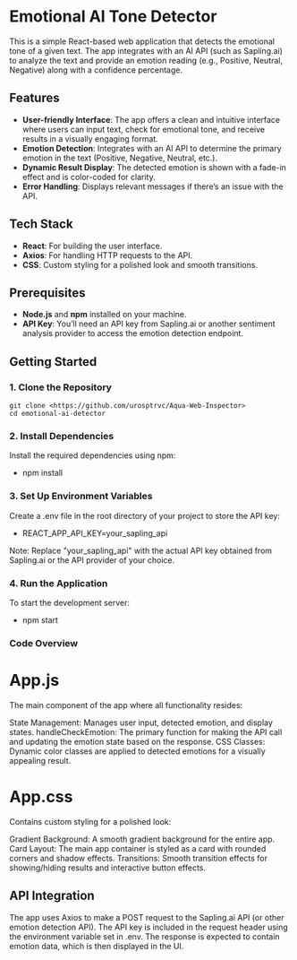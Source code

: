 # Emotional AI Tone Detector

This is a simple React-based web application that detects the emotional tone of a given text. The app integrates with an AI API (such as Sapling.ai) to analyze the text and provide an emotion reading (e.g., Positive, Neutral, Negative) along with a confidence percentage.

## Features
- **User-friendly Interface**: The app offers a clean and intuitive interface where users can input text, check for emotional tone, and receive results in a visually engaging format.
- **Emotion Detection**: Integrates with an AI API to determine the primary emotion in the text (Positive, Negative, Neutral, etc.).
- **Dynamic Result Display**: The detected emotion is shown with a fade-in effect and is color-coded for clarity.
- **Error Handling**: Displays relevant messages if there’s an issue with the API.

## Tech Stack
- **React**: For building the user interface.
- **Axios**: For handling HTTP requests to the API.
- **CSS**: Custom styling for a polished look and smooth transitions.

## Prerequisites
- **Node.js** and **npm** installed on your machine.
- **API Key**: You’ll need an API key from Sapling.ai or another sentiment analysis provider to access the emotion detection endpoint.

## Getting Started

### 1. Clone the Repository
    git clone <https://github.com/urosptrvc/Aqua-Web-Inspector>
    cd emotional-ai-detector

### 2. Install Dependencies
Install the required dependencies using npm:
   - npm install

### 3. Set Up Environment Variables
Create a .env file in the root directory of your project to store the API key:
   - REACT_APP_API_KEY=your_sapling_api

Note: Replace "your_sapling_api" with the actual API key obtained from Sapling.ai or the API provider of your choice.

### 4. Run the Application
To start the development server:
   - npm start

### Code Overview

# App.js
The main component of the app where all functionality resides:

State Management: Manages user input, detected emotion, and display states.
handleCheckEmotion: The primary function for making the API call and updating the emotion state based on the response.
CSS Classes: Dynamic color classes are applied to detected emotions for a visually appealing result.

# App.css
Contains custom styling for a polished look:

Gradient Background: A smooth gradient background for the entire app.
Card Layout: The main app container is styled as a card with rounded corners and shadow effects.
Transitions: Smooth transition effects for showing/hiding results and interactive button effects.

## API Integration
The app uses Axios to make a POST request to the Sapling.ai API (or other emotion detection API). The API key is included in the request header using the environment variable set in .env. The response is expected to contain emotion data, which is then displayed in the UI.

